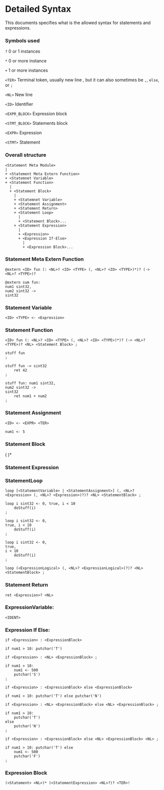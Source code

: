 # Detailed Syntax

This documents specifies what is the allowed syntax for statements and expressions.

### Symbols used
`?` 0 or 1 instances

`*` 0 or more instance

`+` 1 or more instances

`<TER>` Terminal token, usually new line <NL>, but it can also sometimes be `,`, `else`, or `;`

`<NL>` New line

`<ID>` Identifier

`<EXPR_BLOCK>` Expression block

`<STMT_BLOCK>` Statements block

`<EXPR>` Expression

`<STMT>` Statement

### Overall structure
```
<Statement Meta Module>
|
+ <Statement Meta Extern Function>
+ <Statemnet Variable>
+ <Statement Function>
  |
  + <Statement Block>
    |
    + <Statemnet Variable>
    + <Statement Assignment>
    + <Statement Return>
    + <Statement Loop>
      |
      + <Statement Block>...
    + <Statement Expression>
      |
      + <Expression>
      + <Expression If-Else>
        |
        + <Expression Block>...
```

### Statement Meta Extern Function
`@extern <ID> fun (: <NL>? <ID> <TYPE> (, <NL>? <ID> <TYPE>)*)? (-> <NL>? <TYPE>)?`
```
@extern sum fun:
num1 sint32,
num2 sint32 ->
sint32
```

### Statement Variable
`<ID> <TYPE> <- <Expression>`

### Statement Function
`<ID> fun (: <NL>? <ID> <TYPE> (, <NL>? <ID> <TYPE>)*)? (-> <NL>? <TYPE>)? <NL> <Statement Block> ;`
```
stuff fun
;

stuff fun -> sint32
    ret 42
;

stuff fun: num1 sint32,
num2 sint32 ->
sint32
    ret num1 + num2
;
```

### Statement Assignment
`<ID> <- <EXPR> <TER>`
```
num1 <- 5

```

### Statement Block
(<Statement> <NL>)*


### Statement Expression
<Expression> <NL>

### StatementLoop
`loop [<StatementVariable> | <StatementAssignment>] (, <NL>? <Expression> (, <NL>? <Expression>)?)? <NL> <StatementBlock> ;`
```
loop i sint32 <- 0, true, i < 10
    doStuff(i)
;

loop i sint32 <- 0,
true, i < 10
    doStuff(i)
;

loop i sint32 <- 0,
true,
i < 10
    doStuff(i)
;
```

`loop (<ExpressionLogical> (, <NL>? <ExpressionLogical>)?)? <NL> <StatementBlock> ;`

### Statement Return
`ret <Expression>? <NL>`

### ExpressionVariable:
`<IDENT>`

### Expression If Else:
`if <Expression> : <ExpressionBlock>`
```
if num1 > 10: putchar('T')

```

`if <Expression> : <NL> <ExpressionBlock> ;`
```
if num1 > 10:
    num1 <- 500
    putchar('S')
;
```

`if <Expression> : <ExpressionBlock> else <ExpressionBlock>`
```
if num1 > 10: putchar('T') else putchar('N')

```

`if <Expression> : <NL> <ExpressionBlock> else <NL> <ExpressionBlock> ;`
```
if num1 > 10:
    putchar('T')
else
    putchar('N')
;

```

`if <Expression> : <ExpressionBlock> else <NL> <ExpressionBlock> <NL> ;`
```
if num1 > 10: putchar('T') else
    num1 <- 500
    putchar('F')
;

```

### Expression Block
`(<Statement> <NL>)* (<StatementExpression> <NL>?)? <TER>!`